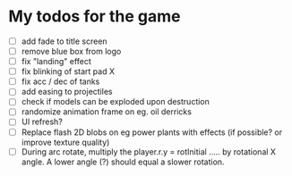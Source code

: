 My todos for the game
============

* [ ] add fade to title screen
* [ ] remove blue box from logo
* [ ] fix "landing" effect
* [ ] fix blinking of start pad X
* [ ] fix acc / dec of tanks
* [ ] add easing to projectiles
* [ ] check if models can be exploded upon destruction
* [ ] randomize animation frame on eg. oil derricks
* [ ] UI refresh?
* [ ] Replace flash 2D blobs on eg power plants with effects (if possible? or improve texture quality)
* [ ] During arc rotate, multiply the player.r.y = rotInitial ..... by rotational X angle. A lower angle (?) should equal a slower rotation.
